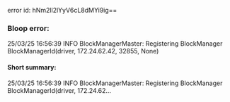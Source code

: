 error id: hNm2ll2lYyV6cL8dMYi9ig==
### Bloop error:

25/03/25 16:56:39 INFO BlockManagerMaster: Registering BlockManager BlockManagerId(driver, 172.24.62.42, 32855, None)
#### Short summary: 

25/03/25 16:56:39 INFO BlockManagerMaster: Registering BlockManager BlockManagerId(driver, 172.24.62...